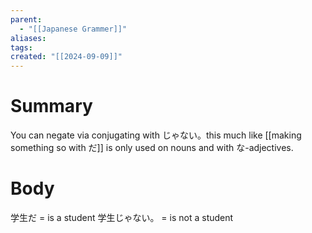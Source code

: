 ```yaml
---
parent:
  - "[[Japanese Grammer]]"
aliases: 
tags: 
created: "[[2024-09-09]]"
---
```

# Summary 
You can negate via conjugating with じゃない。this much like [[making something so with だ]] is only used on nouns and with な-adjectives.

# Body
学生だ = is a student
学生じゃない。 = is not a student
